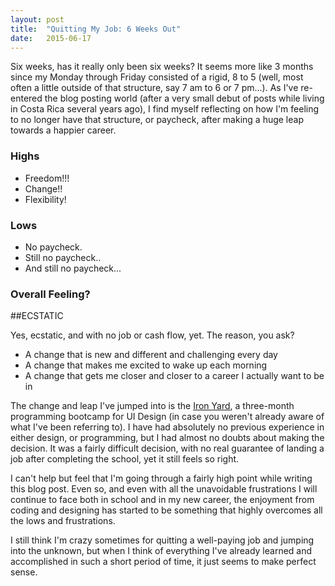 ```yaml
---
layout: post
title:  "Quitting My Job: 6 Weeks Out"
date:   2015-06-17
---
```


Six weeks, has it really only been six weeks? It seems more like 3 months since my Monday through Friday consisted of a rigid, 8 to 5 (well, most often a little outside of that structure, say 7 am to 6 or 7 pm...). As I've re-entered the blog posting world (after a very small debut of posts while living in Costa Rica several years ago), I find myself reflecting on how I'm feeling to no longer have that structure, or paycheck, after making a huge leap towards a happier career.

### Highs

- Freedom!!!
- Change!!
- Flexibility!

### Lows

- No paycheck.
- Still no paycheck..
- And still no paycheck...

### Overall Feeling?

##ECSTATIC

Yes, ecstatic, and with no job or cash flow, yet. The reason, you ask? 

- A change that is new and different and challenging every day
- A change that makes me excited to wake up each morning 
- A change that gets me closer and closer to a career I actually want to be in 

The change and leap I've jumped into is the [Iron Yard](http://theironyard.com/), a three-month programming bootcamp for UI Design (in case you weren't already aware of what I've been referring to). I have had absolutely no previous experience in either design, or programming, but I had almost no doubts about making the decision. It was a fairly difficult decision, with no real guarantee of landing a job after completing the school, yet it still feels so right. 

I can't help but feel that I'm going through a fairly high point while writing this blog post. Even so, and even with all the unavoidable frustrations I will continue to face both in school and in my new career, the enjoyment from coding and designing has started to be something that highly overcomes all the lows and frustrations.

I still think I'm crazy sometimes for quitting a well-paying job and jumping into the unknown, but when I think of everything I've already learned and accomplished in such a short period of time, it just seems to make perfect sense. 

